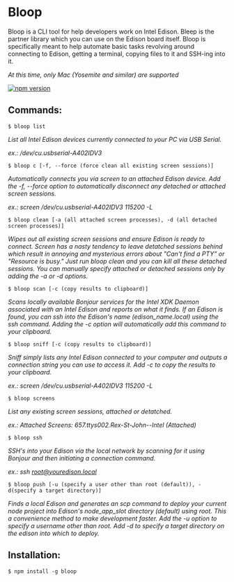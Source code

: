 # Bloop
Bloop is a CLI tool for help developers work on Intel Edison. Bleep is the partner library which you can use on the Edison board itself. Bloop is specifically meant to help automate basic tasks revolving around connecting to Edison, getting a terminal, copying files to it and SSH-ing into it.

*At this time, only Mac (Yosemite and similar) are supported*

[![npm version](https://badge.fury.io/js/bloop.svg)](http://badge.fury.io/js/bloop)

## Commands:

`$ bloop list`

*List all Intel Edison devices currently connected to your PC via USB Serial.*

*ex.: /dev/cu.usbserial-A402IDV3*

`$ bloop c [-f, --force (force clean all existing screen sessions)]`

*Automatically connects you via screen to an attached Edison device. Add the -f, --force option to automatically disconnect any detached or attached screen sessions.*

*ex.: screen /dev/cu.usbserial-A402IDV3 115200 -L*

`$ bloop clean [-a (all attached screen processes), -d (all detached screen processes)]`

*Wipes out all existing screen sessions and ensure Edison is ready to connect. Screen has a nasty tendency to leave detatched sessions behind which result in annoying and mysterious errors about "Can't find a PTY" or "Resource is busy." Just run bloop clean and you can kill all these detached sessions. You can manually specify attached or detached sessions only by adding the -a or -d options.*

`$ bloop scan [-c (copy results to clipboard)]`

*Scans locally available Bonjour services for the Intel XDK Daemon associated with an Intel Edison and reports on what it finds. If an Edison is found, you can ssh into the
Edison's name (edison_name.local) using the ssh command. Adding the -c option will automatically add this command to your clipboard.*

`$ bloop sniff [-c (copy results to clipboard)]`

*Sniff simply lists any Intel Edison connected to your computer and outputs a connection
string you can use to access it. Add -c to copy the results to your clipboard.*

*ex.: screen /dev/cu.usbserial-A402IDV3 115200 -L*

`$ bloop screens`

*List any existing screen sessions, attached or detatched.*

*ex.: Attached Screens: 	657.ttys002.Rex-St-John--Intel	(Attached)*

`$ bloop ssh`

*SSH's into your Edison via the local network by scanning for it using Bonjour and then initiating a connection command.*

*ex.: ssh root@youredison.local*

`$ bloop push [-u (specify a user other than root (default)), -d(specify a target directory)]`

*Finds a local Edison and generates an scp command to deploy your current node project into Edison's node_app_slot directory (default) using root. This a convenience method to make development faster. Add the -u option to specify a username other than root. Add -d to specify a target directory on the edison into which to deploy.*

## Installation:

`$ npm install -g bloop`


